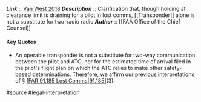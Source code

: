 ***Link***      :: [Van West 2018]()
***Description***      :: Clarification that, though holding at clearance limit is draining for a pilot in lost comms, [[Transponder]] alone is not a substitute for two-radio radio
***Author*** :: [[FAA Office of the Chief Counsel]]

#### Key Quotes
* An operable transponder is not a substitute for two-way communication between the pilot and ATC, nor for the estimated time of arrival filed in the pilot's flight plan on which the ATC relies to make other safety-based determinations. Therefore, we affirm our previous interpretations of § [[FAR 91.185 Lost Comms|91.185]](c)(3).

#source #legal-interpretation 